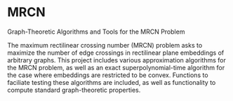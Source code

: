 # MRCN
Graph-Theoretic Algorithms and Tools for the MRCN Problem

The maximum rectilinear crossing number (MRCN) problem asks to maximize the number of edge crossings in rectilinear plane embeddings of arbitrary graphs. This project includes various approximation algorithms for the MRCN problem, as well as an exact superpolynomial-time algorithm for the case where embeddings are restricted to be convex. Functions to faciliate testing these algorithms are included, as well as functionality to compute standard graph-theoretic properties.
